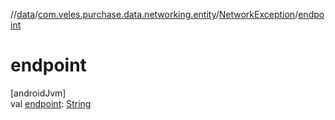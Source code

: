 //[data](../../../index.md)/[com.veles.purchase.data.networking.entity](../index.md)/[NetworkException](index.md)/[endpoint](endpoint.md)

# endpoint

[androidJvm]\
val [endpoint](endpoint.md): [String](https://kotlinlang.org/api/latest/jvm/stdlib/kotlin/-string/index.html)
